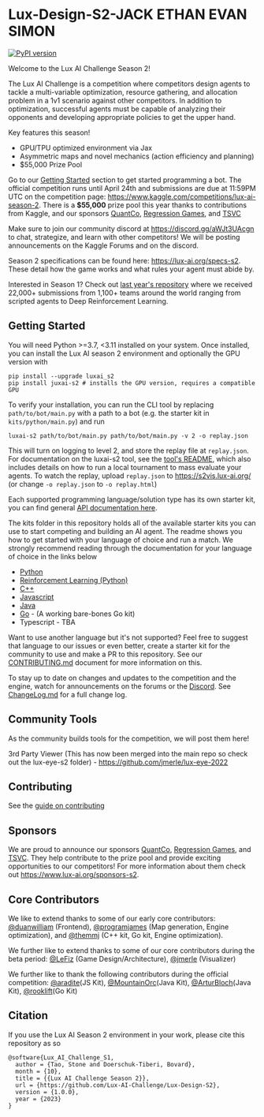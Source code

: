 # Lux-Design-S2-JACK ETHAN EVAN SIMON

[![PyPI version](https://badge.fury.io/py/luxai_s2.svg)](https://badge.fury.io/py/luxai_s2)

Welcome to the Lux AI Challenge Season 2! 

The Lux AI Challenge is a competition where competitors design agents to tackle a multi-variable optimization, resource gathering, and allocation problem in a 1v1 scenario against other competitors. In addition to optimization, successful agents must be capable of analyzing their opponents and developing appropriate policies to get the upper hand.

Key features this season!
- GPU/TPU optimized environment via Jax
- Asymmetric maps and novel mechanics (action efficiency and planning)
- $55,000 Prize Pool

Go to our [Getting Started](#getting-started) section to get started programming a bot. The official competition runs until April 24th and submissions are due at 11:59PM UTC on the competition page: https://www.kaggle.com/competitions/lux-ai-season-2. There is a **$55,000** prize pool this year thanks to contributions from Kaggle, and our sponsors [QuantCo](https://quantco.com/), [Regression Games](https://www.regression.gg/), and [TSVC](https://tsvcap.com)

Make sure to join our community discord at https://discord.gg/aWJt3UAcgn to chat, strategize, and learn with other competitors! We will be posting announcements on the Kaggle Forums and on the discord.

Season 2 specifications can be found here: https://lux-ai.org/specs-s2. These detail how the game works and what rules your agent must abide by.

Interested in Season 1? Check out [last year's repository](https://github.com/Lux-AI-Challenge/Lux-Design-2021) where we received 22,000+ submissions from 1,100+ teams around the world ranging from scripted agents to Deep Reinforcement Learning.

## Getting Started

You will need Python >=3.7, <3.11  installed on your system. Once installed, you can install the Lux AI season 2 environment and optionally the GPU version with

```
pip install --upgrade luxai_s2
pip install juxai-s2 # installs the GPU version, requires a compatible GPU
```


To verify your installation, you can run the CLI tool by replacing `path/to/bot/main.py` with a path to a bot (e.g. the starter kit in `kits/python/main.py`) and run

```
luxai-s2 path/to/bot/main.py path/to/bot/main.py -v 2 -o replay.json
```

This will turn on logging to level 2, and store the replay file at `replay.json`. For documentation on the luxai-s2 tool, see the [tool's README](https://github.com/Lux-AI-Challenge/Lux-Design-S2/tree/main/luxai_s2/luxai_runner/README.md), which also includes details on how to run a local tournament to mass evaluate your agents. To watch the replay, upload `replay.json` to https://s2vis.lux-ai.org/ (or change `-o replay.json` to `-o replay.html`)

Each supported programming language/solution type has its own starter kit, you can find general [API documentation here](https://github.com/Lux-AI-Challenge/Lux-Design-S2/tree/main/kits).

The kits folder in this repository holds all of the available starter kits you can use to start competing and building an AI agent. The readme shows you how to get started with your language of choice and run a match. We strongly recommend reading through the documentation for your language of choice in the links below

- [Python](https://github.com/Lux-AI-Challenge/Lux-Design-S2/tree/main/kits/python/)
- [Reinforcement Learning (Python)](https://github.com/Lux-AI-Challenge/Lux-Design-S2/tree/main/kits/rl/)
- [C++](https://github.com/Lux-AI-Challenge/Lux-Design-S2/tree/main/kits/cpp/)
- [Javascript](https://github.com/Lux-AI-Challenge/Lux-Design-S2/tree/main/kits/js/)
- [Java](https://github.com/Lux-AI-Challenge/Lux-Design-S2/tree/main/kits/java/)
- [Go](https://github.com/rooklift/golux2/) - (A working bare-bones Go kit)
- Typescript - TBA


Want to use another language but it's not supported? Feel free to suggest that language to our issues or even better, create a starter kit for the community to use and make a PR to this repository. See our [CONTRIBUTING.md](https://github.com/Lux-AI-Challenge/Lux-Design-S2/tree/main/CONTRIBUTING.md) document for more information on this.

<!-- Finally, if you want to learn how to use the GPU optimized env see https://github.com/Lux-AI-Challenge/Lux-Design-S2/tree/main/examples/jax_env_tutorial.ipynb

For the RL starter kit that trains using the jax env, see https://github.com/Lux-AI-Challenge/Lux-Design-S2/tree/main/kits/rl-sb3-jax-env/ -->

To stay up to date on changes and updates to the competition and the engine, watch for announcements on the forums or the [Discord](https://discord.gg/aWJt3UAcgn). See [ChangeLog.md](https://github.com/Lux-AI-Challenge/Lux-Design-S2/blob/main/ChangeLog.md) for a full change log.

## Community Tools
As the community builds tools for the competition, we will post them here!

3rd Party Viewer (This has now been merged into the main repo so check out the lux-eye-s2 folder) - https://github.com/jmerle/lux-eye-2022

## Contributing
See the [guide on contributing](https://github.com/Lux-AI-Challenge/Lux-Design-S2/blob/main/CONTRIBUTING.md)

## Sponsors

We are proud to announce our sponsors [QuantCo](https://quantco.com/), [Regression Games](https://www.regression.gg/), and [TSVC](https://tsvcap.com). They help contribute to the prize pool and provide exciting opportunities to our competitors! For more information about them check out https://www.lux-ai.org/sponsors-s2.

## Core Contributors

We like to extend thanks to some of our early core contributors: [@duanwilliam](https://github.com/duanwilliam) (Frontend), [@programjames](https://github.com/programjames) (Map generation, Engine optimization), and [@themmj](https://github.com/themmj) (C++ kit, Go kit, Engine optimization).

We further like to extend thanks to some of our core contributors during the beta period: [@LeFiz](https://github.com/LeFiz) (Game Design/Architecture), [@jmerle](https://github.com/jmerle) (Visualizer)

We further like to thank the following contributors during the official competition: [@aradite](https://github.com/paradite)(JS Kit), [@MountainOrc](https://github.com/MountainOrc)(Java Kit), [@ArturBloch](https://github.com/ArturBloch)(Java Kit), [@rooklift](https://github.com/rooklift)(Go Kit)


## Citation
If you use the Lux AI Season 2 environment in your work, please cite this repository as so

```
@software{Lux_AI_Challenge_S1,
  author = {Tao, Stone and Doerschuk-Tiberi, Bovard},
  month = {10},
  title = {{Lux AI Challenge Season 2}},
  url = {https://github.com/Lux-AI-Challenge/Lux-Design-S2},
  version = {1.0.0},
  year = {2023}
}
```

